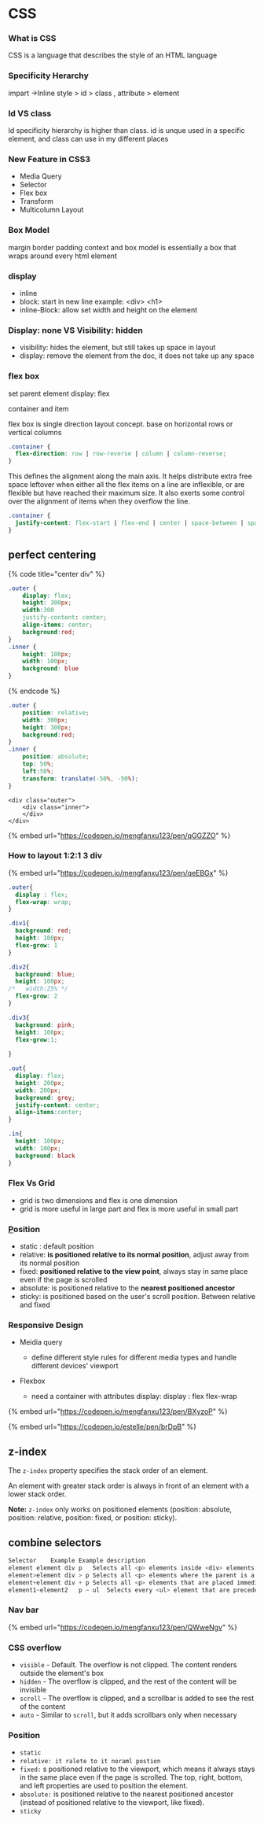 # CSS

### What is CSS

CSS is a language that describes the style of an HTML language 

### Specificity Herarchy

impart -&gt;Inline style &gt; id &gt; class , attribute &gt; element

###  Id VS class

Id specificity hierarchy is higher than class.  id is unque used in a specific element, and class can use in my different places 

### New Feature in CSS3

* Media Query
* Selector
* Flex box
* Transform
* Multicolumn Layout

### Box Model

margin border padding context and box model is essentially a box that wraps around every html element

### ​display

* inline
* block: start in new line example: &lt;div&gt; &lt;h1&gt;
* inline-Block: allow set width and height on the element

### Display: none VS Visibility: hidden

* visibility: hides the element, but still takes up space in layout
* display: remove the element from the doc, it does not take up any space

### flex box

set parent element display: flex 

container and item

flex box is single direction layout concept. base on horizontal rows or vertical columns

```css
.container {
  flex-direction: row | row-reverse | column | column-reverse;
}
```



This defines the alignment along the main axis. It helps distribute extra free space leftover when either all the flex items on a line are inflexible, or are flexible but have reached their maximum size. It also exerts some control over the alignment of items when they overflow the line.

```css
.container {
  justify-content: flex-start | flex-end | center | space-between | space-around | space-evenly | start | end | left | right ... + safe | unsafe;
}
```

## perfect centering

{% code title="center div" %}
```css
.outer {
    display: flex;
    height: 300px;
    width:300
    justify-content: center;
    align-items: center;
    background:red;
}
.inner {
    height: 100px;
    width: 100px;
    background: blue
}

```
{% endcode %}

```css
.outer {
    position: relative;
    width: 300px;
    height: 300px;
    background:red;
}
.inner {
    position: absolute;
    top: 50%;
    left:50%;
    transform: translate(-50%, -50%);
}
```

```markup
<div class="outer">
    <div class="inner">
    </div>
</div>
```

{% embed url="https://codepen.io/mengfanxu123/pen/qGGZZO" %}

### How to layout 1:2:1 3 div

{% embed url="https://codepen.io/mengfanxu123/pen/qeEBGx" %}

```css
.outer{
  display : flex;
  flex-wrap: wrap;
}

.div1{
  background: red;
  height: 100px;
  flex-grow: 1
}

.div2{
  background: blue;
  height: 100px;
/*   width:25% */
  flex-grow: 2
}

.div3{
  background: pink;
  height: 100px;
  flex-grow:1;
  
}

.out{
  display: flex;
  height: 200px;
  width: 200px;
  background: grey;
  justify-content: center;
  align-items:center;
}

.in{
  height: 100px;
  width: 100px;
  background: black
}
```

### 

### Flex Vs Grid 

* grid is two dimensions and flex is one dimension
* grid is more useful in large part and flex is more useful in small part 

### [P](https://codepen.io/mengfanxu123/pen/qGGZZO)osition

* static : default position
* relative: **is positioned relative to its normal position**, adjust away from its normal position 
* fixed: **positioned relative to the view point**, always stay in same place even if the page is scrolled
* absolute: is positioned relative to the **nearest positioned ancestor** 
* sticky: is positioned based on the user's scroll position. Between relative and fixed

### Responsive Design

* Meidia query
  * define different style rules for different media types and handle different devices' viewport



* Flexbox

  * need a container with attributes display: display : flex flex-wrap

{% embed url="https://codepen.io/mengfanxu123/pen/BXyzoP" %}

{% embed url="https://codepen.io/estelle/pen/brDpB" %}

## z-index

The `z-index` property specifies the stack order of an element.

An element with greater stack order is always in front of an element with a lower stack order.

**Note:** `z-index` only works on positioned elements \(position: absolute, position: relative, position: fixed, or position: sticky\).

## combine selectors





```javascript
Selector	Example	Example description
element element	div p	Selects all <p> elements inside <div> elements
element>element	div > p	Selects all <p> elements where the parent is a <div> element
element+element	div + p	Selects all <p> elements that are placed immediately after <div> elements
element1~element2	p ~ ul	Selects every <ul> element that are preceded by a <p> element, ul has same ul
```

### Nav bar 

{% embed url="https://codepen.io/mengfanxu123/pen/QWweNgv" %}

### CSS overflow



* `visible` - Default. The overflow is not clipped. The content renders outside the element's box
* `hidden` - The overflow is clipped, and the rest of the content will be invisible
* `scroll` - The overflow is clipped, and a scrollbar is added to see the rest of the content
* `auto` - Similar to `scroll`, but it adds scrollbars only when necessary

### Position



* `static`
* `relative: it ralete to it noraml postion`
* `fixed:` s positioned relative to the viewport, which means it always stays in the same place even if the page is scrolled. The top, right, bottom, and left properties are used to position the element.
* `absolute:` is positioned relative to the nearest positioned ancestor \(instead of positioned relative to the viewport, like fixed\).
* `sticky`

